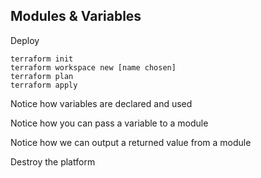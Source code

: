## Modules & Variables

Deploy

    terraform init
    terraform workspace new [name chosen]
    terraform plan
    terraform apply

Notice how variables are declared and used 

Notice how you can pass a variable to a module

Notice how we can output a returned value from a module

Destroy the platform
